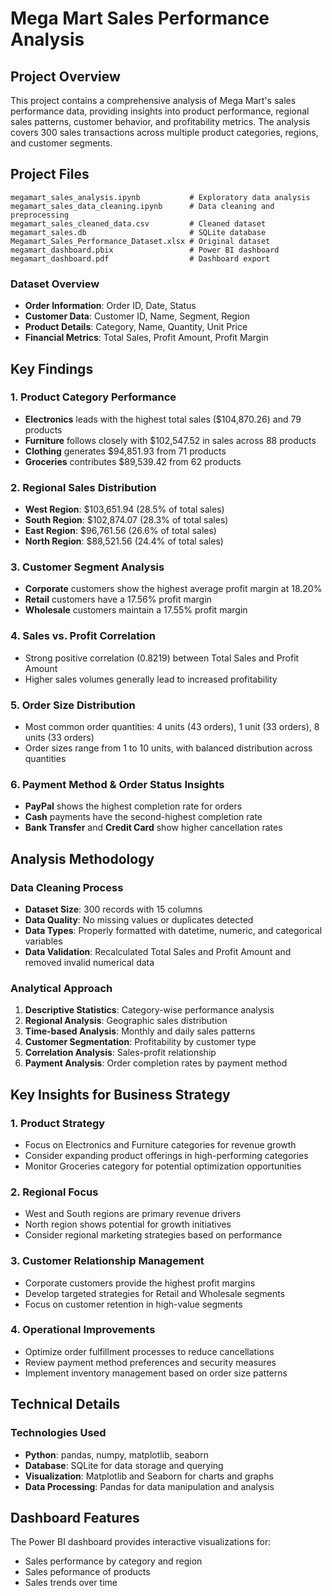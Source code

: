 # Mega Mart Sales Performance Analysis

## Project Overview
This project contains a comprehensive analysis of Mega Mart's sales performance data, providing insights into product performance, regional sales patterns, customer behavior, and profitability metrics. The analysis covers 300 sales transactions across multiple product categories, regions, and customer segments.

## Project Files

```
megamart_sales_analysis.ipynb           # Exploratory data analysis 
megamart_sales_data_cleaning.ipynb      # Data cleaning and preprocessing
megamart_sales_cleaned_data.csv         # Cleaned dataset
megamart_sales.db                       # SQLite database
Megamart_Sales_Performance_Dataset.xlsx # Original dataset
megamart_dashboard.pbix                 # Power BI dashboard
megamart_dashboard.pdf                  # Dashboard export
```


### Dataset Overview
- **Order Information**: Order ID, Date, Status
- **Customer Data**: Customer ID, Name, Segment, Region
- **Product Details**: Category, Name, Quantity, Unit Price
- **Financial Metrics**: Total Sales, Profit Amount, Profit Margin


## Key Findings

### 1. **Product Category Performance**
- **Electronics** leads with the highest total sales ($104,870.26) and 79 products
- **Furniture** follows closely with $102,547.52 in sales across 88 products
- **Clothing** generates $94,851.93 from 71 products
- **Groceries** contributes $89,539.42 from 62 products

### 2. **Regional Sales Distribution**
- **West Region**: $103,651.94 (28.5% of total sales)
- **South Region**: $102,874.07 (28.3% of total sales)
- **East Region**: $96,761.56 (26.6% of total sales)
- **North Region**: $88,521.56 (24.4% of total sales)

### 3. **Customer Segment Analysis**
- **Corporate** customers show the highest average profit margin at 18.20%
- **Retail** customers have a 17.56% profit margin
- **Wholesale** customers maintain a 17.55% profit margin

### 4. **Sales vs. Profit Correlation**
- Strong positive correlation (0.8219) between Total Sales and Profit Amount
- Higher sales volumes generally lead to increased profitability

### 5. **Order Size Distribution**
- Most common order quantities: 4 units (43 orders), 1 unit (33 orders), 8 units (33 orders)
- Order sizes range from 1 to 10 units, with balanced distribution across quantities

### 6. **Payment Method & Order Status Insights**
- **PayPal** shows the highest completion rate for orders
- **Cash** payments have the second-highest completion rate
- **Bank Transfer** and **Credit Card** show higher cancellation rates


## Analysis Methodology

### Data Cleaning Process
- **Dataset Size**: 300 records with 15 columns
- **Data Quality**: No missing values or duplicates detected
- **Data Types**: Properly formatted with datetime, numeric, and categorical variables
- **Data Validation**: Recalculated Total Sales and Profit Amount and removed invalid numerical data

### Analytical Approach
1. **Descriptive Statistics**: Category-wise performance analysis
2. **Regional Analysis**: Geographic sales distribution
3. **Time-based Analysis**: Monthly and daily sales patterns
4. **Customer Segmentation**: Profitability by customer type
5. **Correlation Analysis**: Sales-profit relationship
6. **Payment Analysis**: Order completion rates by payment method

## Key Insights for Business Strategy

### 1. **Product Strategy**
- Focus on Electronics and Furniture categories for revenue growth
- Consider expanding product offerings in high-performing categories
- Monitor Groceries category for potential optimization opportunities

### 2. **Regional Focus**
- West and South regions are primary revenue drivers
- North region shows potential for growth initiatives
- Consider regional marketing strategies based on performance

### 3. **Customer Relationship Management**
- Corporate customers provide the highest profit margins
- Develop targeted strategies for Retail and Wholesale segments
- Focus on customer retention in high-value segments

### 4. **Operational Improvements**
- Optimize order fulfillment processes to reduce cancellations
- Review payment method preferences and security measures
- Implement inventory management based on order size patterns

## Technical Details

### Technologies Used
- **Python**: pandas, numpy, matplotlib, seaborn
- **Database**: SQLite for data storage and querying
- **Visualization**: Matplotlib and Seaborn for charts and graphs
- **Data Processing**: Pandas for data manipulation and analysis

## Dashboard Features
The Power BI dashboard provides interactive visualizations for:
- Sales performance by category and region
- Sales peformance of products
- Sales trends over time


